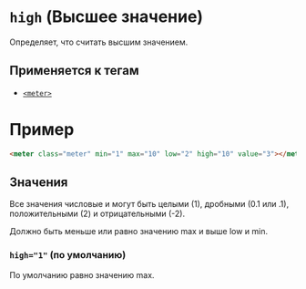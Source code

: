 # `high` (Высшее значение)

Определяет, что считать высшим значением.

## Применяется к тегам

- [`<meter>`](<../TAGS UI/meter (СТАТИЧЕСКИЙ ПРОГРЕСС-БАР).md>)

# Пример

```html
<meter class="meter" min="1" max="10" low="2" high="10" value="3"></meter>
```

## Значения

Все значения числовые и могут быть целыми (1), дробными (0.1 или .1), положительными (2) и отрицательными (-2).

Должно быть меньше или равно значению max и выше low и min.

### `high="1"` (по умолчанию)

По умолчанию равно значению max.
